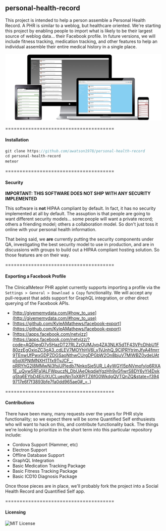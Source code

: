 ## personal-health-record

This project is intended to help a person assemble a Personal Health Record.  A PHR is similar to a weblog, but healthcare oriented.  We're starting this project by enabling people to import what is likely to be their largest source of weblog data... their Facebook profile.  In future versions, we will include fitness tracking, medication tracking, and other features to help an individual assemble their entire medical history in a single place.  


![PHR-MultiDevices](https://raw.githubusercontent.com/awatson1978/personal-health-record/master/public/PHR-MultiDevices.png)

======================================
#### Installation

```js
git clone https://github.com/awatson1978/personal-health-record
cd personal-health-record
meteor
```

======================================
#### Security  

**IMPORTANT:  THIS SOFTWARE DOES NOT SHIP WITH ANY SECURITY IMPLEMENTED**  

This software is **not** HIPAA compliant by default.  In fact, it has no security implemented at all by default.  The assuption is that people are going to want different security models...  some people will want a private record; others a friending model; others a collaboration model.  So don't just toss it online with your personal health information.  

That being said, we **are** currently putting the security components under QA, investigating the best security model to use in production, and are in discussions with groups to build out a HIPAA compliant hosting solution.  So those features are on their way.  

======================================
#### Exporting a Facebook Profile

The ClinicalMeteor PHR applet currently supports importing a profile via the ``Settings > General > Download a Copy`` functionality.  We will accept any pull-request that adds support for GraphQL integration, or other direct querying of the Facebook APIs.  

- [http://givememydata.com/#how_to_use](http://givememydata.com/#how_to_use)
- [https://github.com/KyleAMathews/facebook-export](https://github.com/KyleAMathews/facebook-export)
- [https://apps.facebook.com/netvizz](https://apps.facebook.com/netvizz/?code=AQDiegD7y5HazDT27RLZzOUMJyp4ZA3NLK5dTF43VPcDhbU1F80zzEgOxioZC3gA3_cdLEV7MOYhHV6l_v1VJnhQ_9CIPRYtrjmJfyA4fmrr9TEnwUfPwxGDPZDGSaoNthwCUrgDPGbW2On8bjuV7MlWBZ0ydeUAtp5olXPNtMNXH1Tfx9TvJCF_-pRRYhG2I8MMwNi3fsjUPledb7NnkoSje5UR_L4yWGYl5pNVmofyIo6RXA1E_uQyw5RFa1ALFWpuczN_DbUAeOkqdjeYgzHh9xGfiwrS8DY6yYI4DxkqStq6EYbD4EiUXUCLuepNnTpX8PlTZ6fG0WkdgQVTQnZQ&state=f3949717e6f7f3893bfe7fa0dd965ae0#_=_)


======================================
#### Contributions  

There have been many, many requests over the years for PHR style functionality; so we expect there will be some Quantified Self enthusiests who will want to hack on this, and contribute functionality back.  The things we're looking to prioritize in the short term into this particular repository include:

- Cordova Support (Hammer, etc)
- Electron Support 
- Offline Database Support
- GraphQL Integration
- Basic Medication Tracking Package
- Basic Fitness Tracking Package
- Basic ICD10 Diagnosis Package

Once those pieces are in place, we'll probably fork the project into a Social Health Record and Quantified Self app.


======================================
#### Licensing

![MIT License](https://img.shields.io/badge/license-MIT-blue.svg)
